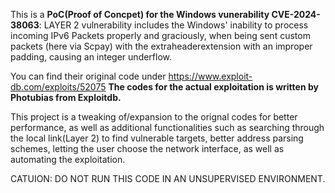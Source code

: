 This is a **PoC(Proof of Concpet) for the Windows vunerability CVE-2024-38063**: LAYER 2  vulnerability includes the Windows' inability to process incoming IPv6 Packets properly and graciously, when being sent custom packets (here via Scpay) with the extraheaderextension with an improper padding, causing an integer underflow.



You can find their original code under https://www.exploit-db.com/exploits/52075
**The codes for the actual exploitation is written by Photubias from Exploitdb.**



This project is a tweaking of/expansion to the orignal codes for better performance, as well as additional functionalities such as searching through the local link(Layer 2) to find vulnerable targets, better address parsing schemes, letting the user choose the network interface, as well as automating the exploitation.



CATUION: DO NOT RUN THIS CODE IN AN UNSUPERVISED ENVIRONMENT. 
